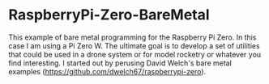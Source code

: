 # RaspberryPi-Zero-BareMetal

This example of bare metal programming for the Raspberry Pi Zero.  In this case I am using a Pi Zero W.  The ultimate goal is to develop a set of utilities that could be used in a drone system or for model rocketry or whatever you find interesting.  I started out by perusing David Welch's bare metal examples (https://github.com/dwelch67/raspberrypi-zero).
